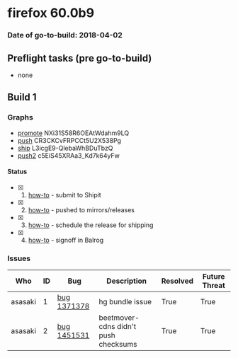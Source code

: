 # firefox 60.0b9

### Date of go-to-build: 2018-04-02

## Preflight tasks (pre go-to-build)
- none

## Build 1  

### Graphs
* [promote](https://tools.taskcluster.net/push-inspector/#/NXi31S58R6OEAtWdahm9LQ) NXi31S58R6OEAtWdahm9LQ
* [push](https://tools.taskcluster.net/push-inspector/#/CR3CKCvFRPCCt5U2X538Pg) CR3CKCvFRPCCt5U2X538Pg
* [ship](https://tools.taskcluster.net/push-inspector/#/L3icgE9-QlebaWhBDuTbzQ) L3icgE9-QlebaWhBDuTbzQ
* [push2](https://tools.taskcluster.net/push-inspector/#/c5EiS45XRAa3_Kd7k64yFw) c5EiS45XRAa3_Kd7k64yFw


#### Status
- [x] 1.  [how-to](https://wiki.mozilla.org/Release:Release_Automation_on_Mercurial:Starting_a_Release#Submit_to_Ship_It)  - submit to Shipit
- [x] 2.  [how-to](https://github.com/mozilla-releng/releasewarrior-2.0/blob/master/docs/release-promotion/desktop/howto.md#push-artifacts-to-releases-directory)  - pushed to mirrors/releases
- [x] 3.  [how-to](https://github.com/mozilla-releng/releasewarrior-2.0/blob/master/docs/release-promotion/desktop/howto.md#ship-the-release)  - schedule the release for shipping
- [x] 4.  [how-to](https://github.com/mozilla-releng/releasewarrior-2.0/blob/master/docs/release-promotion/desktop/howto.md#obtain-sign-offs-for-changes)  - signoff in Balrog

### Issues
| Who                 | ID               | Bug                                                                 | Description                | Resolved                | Future Threat                |
| ------------------- | ---------------- | ------------------------------------------------------------------- | -------------------------- | ----------------------- | ---------------------------- |
| asasaki  | 1 | [bug 1371378](https://bugzil.la/1371378)        | hg bundle issue | True | True |
| asasaki  | 2 | [bug 1451531](https://bugzil.la/1451531)        | beetmover-cdns didn't push checksums | True | True |

